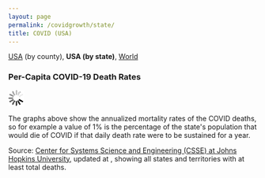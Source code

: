 ```yaml
---
layout: page
permalink: /covidgrowth/state/
title: COVID (USA)
---
```


<link rel="stylesheet" href="/covidgrowth/graph.css">
<script src="https://cdn.jsdelivr.net/npm/moment@2.24.0" defer></script>
<script src="https://cdn.jsdelivr.net/npm/chart.js@2.8.0" defer></script>
<script src="/covidgrowth/data_state.js" defer></script>
<script src="/covidgrowth/state.js" defer></script>

[USA](/covidgrowth/usa) (by county), **USA (by state)**, [World](/covidgrowth/world) 

### Per-Capita COVID-19 Death Rates

<nav id="navElement"></nav>
<section>
  <img id="spinnerElement" src="/img/spinner32.gif">
</section>


The graphs above show the annualized mortality rates of the COVID deaths, so for example a value of 1% is the percentage of the state's population that would die of COVID if that daily death rate were to be sustained for a year.


Source: [Center for Systems Science and Engineering (CSSE) at Johns Hopkins University][1],
updated at <span id="updateTimeElement"></span>, showing all states and territories with at least <span id="minTotalDeathsElement"></span> total deaths.

[1]: https://github.com/CSSEGISandData/COVID-19
